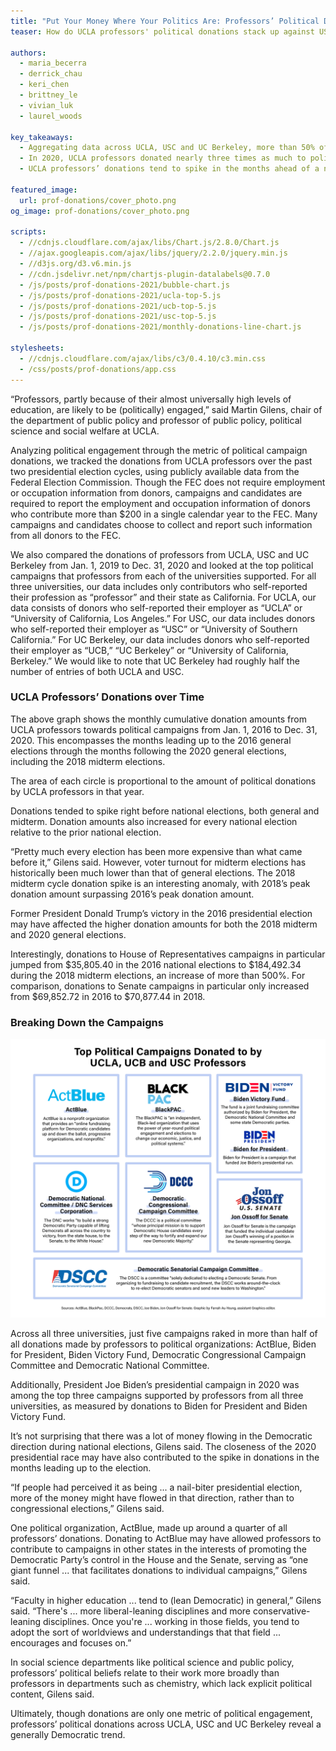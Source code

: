 ```yaml
---
title: "Put Your Money Where Your Politics Are: Professors’ Political Donations"
teaser: How do UCLA professors' political donations stack up against USC and UC Berkeley?

authors:
  - maria_becerra
  - derrick_chau
  - keri_chen
  - brittney_le
  - vivian_luk
  - laurel_woods

key_takeaways:
  - Aggregating data across UCLA, USC and UC Berkeley, more than 50% of professors’ donations went to just five political organizations.
  - In 2020, UCLA professors donated nearly three times as much to political campaigns as they did in 2016.
  - UCLA professors’ donations tend to spike in the months ahead of a national election.

featured_image:
  url: prof-donations/cover_photo.png
og_image: prof-donations/cover_photo.png

scripts:
  - //cdnjs.cloudflare.com/ajax/libs/Chart.js/2.8.0/Chart.js
  - //ajax.googleapis.com/ajax/libs/jquery/2.2.0/jquery.min.js
  - //d3js.org/d3.v6.min.js
  - //cdn.jsdelivr.net/npm/chartjs-plugin-datalabels@0.7.0
  - /js/posts/prof-donations-2021/bubble-chart.js
  - /js/posts/prof-donations-2021/ucla-top-5.js
  - /js/posts/prof-donations-2021/ucb-top-5.js
  - /js/posts/prof-donations-2021/usc-top-5.js
  - /js/posts/prof-donations-2021/monthly-donations-line-chart.js

stylesheets:
  - //cdnjs.cloudflare.com/ajax/libs/c3/0.4.10/c3.min.css
  - /css/posts/prof-donations/app.css
---
```


“Professors, partly because of their almost universally high levels of education, are likely to be (politically) engaged,” said Martin Gilens, chair of the department of public policy and professor of public policy, political science and social welfare at UCLA.

Analyzing political engagement through the metric of political campaign donations, we tracked the donations from UCLA professors over the past two presidential election cycles, using publicly available data from the Federal Election Commission. Though the FEC does not require employment or occupation information from donors, campaigns and candidates are required to report the employment and occupation information of donors who contribute more than \$200 in a single calendar year to the FEC. Many campaigns and candidates choose to collect and report such information from all donors to the FEC.

We also compared the donations of professors from UCLA, USC and UC Berkeley from Jan. 1, 2019 to Dec. 31, 2020 and looked at the top political campaigns that professors from each of the universities supported. For all three universities, our data includes only contributors who self-reported their profession as “professor” and their state as California. For UCLA, our data consists of donors who self-reported their employer as “UCLA” or “University of California, Los Angeles.” For USC, our data includes donors who self-reported their employer as “USC” or “University of Southern California.” For UC Berkeley, our data includes donors who self-reported their employer as “UCB,” “UC Berkeley” or “University of California, Berkeley.” We would like to note that UC Berkeley had roughly half the number of entries of both UCLA and USC.

<div class="small-line-break"></div>

### UCLA Professors’ Donations over Time

<div class="chart-container">
  <canvas id='timeline-chart'></canvas>
</div>

<p class="chart-descrip">The above graph shows the monthly cumulative donation amounts from UCLA professors towards political campaigns from Jan. 1, 2016 to Dec. 31, 2020. This encompasses the months leading up to the 2016 general elections through the months following the 2020 general elections, including the 2018 midterm elections.</p>

<div class="bubble-container">
  <canvas id='bubble-chart'></canvas>
  <p class="chart-descrip">The area of each circle is proportional to the amount of political donations by UCLA professors in that year.</p>
</div>

<div class="small-line-break"></div>

Donations tended to spike right before national elections, both general and midterm. Donation amounts also increased for every national election relative to the prior national election.

“Pretty much every election has been more expensive than what came before it,” Gilens said. However, voter turnout for midterm elections has historically been much lower than that of general elections. The 2018 midterm cycle donation spike is an interesting anomaly, with 2018’s peak donation amount surpassing 2016’s peak donation amount.

Former President Donald Trump’s victory in the 2016 presidential election may have affected the higher donation amounts for both the 2018 midterm and 2020 general elections.

Interestingly, donations to House of Representatives campaigns in particular jumped from $35,805.40 in the 2016 national elections to $184,492.34 during the 2018 midterm elections, an increase of more than 500%. For comparison, donations to Senate campaigns in particular only increased from $69,852.72 in 2016 to $70,877.44 in 2018.

<div class="small-line-break"></div>

### Breaking Down the Campaigns

<div class="ucla-chart"> <canvas id='ucla-top-5'> </canvas> </div>
<div class="ucb-chart"> <canvas id='ucb-top-5'> </canvas> </div>
<div class="usc-chart"> <canvas id='usc-top-5'> </canvas> </div>

<img class="graphic" src="/img/posts/prof-donations/campaign-explanations.png">

Across all three universities, just five campaigns raked in more than half of all donations made by professors to political organizations: ActBlue, Biden for President, Biden Victory Fund, Democratic Congressional Campaign Committee and Democratic National Committee.

Additionally, President Joe Biden’s presidential campaign in 2020 was among the top three campaigns supported by professors from all three universities, as measured by donations to Biden for President and Biden Victory Fund.

It’s not surprising that there was a lot of money flowing in the Democratic direction during national elections, Gilens said. The closeness of the 2020 presidential race may have also contributed to the spike in donations in the months leading up to the election.

“If people had perceived it as being ... a nail-biter presidential election, more of the money might have flowed in that direction, rather than to congressional elections,” Gilens said.

One political organization, ActBlue, made up around a quarter of all professors’ donations. Donating to ActBlue may have allowed professors to contribute to campaigns in other states in the interests of promoting the Democratic Party’s control in the House and the Senate, serving as “one giant funnel ... that facilitates donations to individual campaigns,” Gilens said.

“Faculty in higher education ... tend to (lean Democratic) in general,” Gilens said. “There's ... more liberal-leaning disciplines and more conservative-leaning disciplines. Once you're ... working in those fields, you tend to adopt the sort of worldviews and understandings that that field ... encourages and focuses on.”

In social science departments like political science and public policy, professors’ political beliefs relate to their work more broadly than professors in departments such as chemistry, which lack explicit political content, Gilens said.

Ultimately, though donations are only one metric of political engagement, professors’ political donations across UCLA, USC and UC Berkeley reveal a generally Democratic trend.

